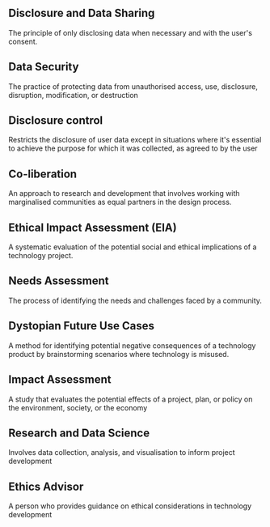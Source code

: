 ## Disclosure and Data Sharing
The principle of only disclosing data when necessary and with the user's consent.
## Data Security
The practice of protecting data from unauthorised access, use, disclosure, disruption, modification, or destruction
## Disclosure control
Restricts the disclosure of user data except in situations where it's essential to achieve the purpose for which it was collected, as agreed to by the user
## Co-liberation
An approach to research and development that involves working with marginalised communities as equal partners in the design process.
## Ethical Impact Assessment (EIA)
A systematic evaluation of the potential social and ethical implications of a technology project.
## Needs Assessment
The process of identifying the needs and challenges faced by a community.
## Dystopian Future Use Cases
A method for identifying potential negative consequences of a technology product by brainstorming scenarios where technology is misused.
## Impact Assessment
A study that evaluates the potential effects of a project, plan, or policy on the environment, society, or the economy
## Research and Data Science
Involves data collection, analysis, and visualisation to inform project development
## Ethics Advisor
A person who provides guidance on ethical considerations in technology development
